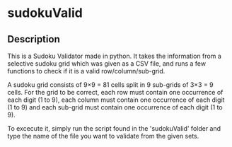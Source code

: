 # sudokuValid

## Description

This is a Sudoku Validator made in python. It takes the information from a selective sudoku grid which was given as a CSV file, and runs a few functions to check if it is a valid row/column/sub-grid.

A sudoku grid consists of 9×9 = 81 cells split in 9 sub-grids of 3×3 = 9 cells.
For the grid to be correct, each row must contain one occurrence of each digit (1 to 9), each column must contain one occurrence of each digit (1 to 9) and each sub-grid must contain one occurrence of each digit (1 to 9).

To excecute it, simply run the script found in the 'sudokuValid' folder and type the name of the file you want to validate from the given sets.
